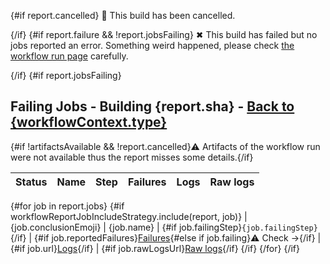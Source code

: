 {#if report.cancelled}
:no_entry_sign: This build has been cancelled.

{/if}
{#if report.failure && !report.jobsFailing}
✖ This build has failed but no jobs reported an error. Something weird happened, please check [the workflow run page]({report.workflowRunUrl}) carefully.

{/if}
{#if report.jobsFailing}
## <a id="build-summary-top"></a>Failing Jobs - Building {report.sha} - [Back to {workflowContext.type}]({workflowContext.htmlUrl})

{#if !artifactsAvailable && !report.cancelled}:warning: Artifacts of the workflow run were not available thus the report misses some details.{/if}

| Status | Name | Step | Failures | Logs | Raw logs |
| :-:  | --  | --  | :-:  | :-:  | :-:  |
{#for job in report.jobs}
{#if workflowReportJobIncludeStrategy.include(report, job)}
| {job.conclusionEmoji} | {job.name} | {#if job.failingStep}`{job.failingStep}`{/if} | {#if job.reportedFailures}[Failures](#user-content-{job.failuresAnchor}){#else if job.failing}:warning: Check →{/if} | {#if job.url}[Logs]({job.url}){/if} | {#if job.rawLogsUrl}[Raw logs]({job.rawLogsUrl}){/if}
{/if}
{/for}
{/if}